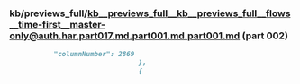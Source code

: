 ### kb/previews_full/kb__previews_full__kb__previews_full__flows__time-first__master-only@auth.har.part017.md.part001.md.part001.md (part 002)

```md
           "columnNumber": 2869
                                },
                                {
                   
```

```

